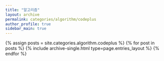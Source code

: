 ```yaml
---
title: "알고리즘"
layout: archive
permalink: categories/algorithm/codeplus
author_profile: true
sidebar_main: true
---
```



{% assign posts = site.categories.algorithm.codeplus %}
{% for post in posts %} {% include archive-single.html type=page.entries_layout %} {% endfor %}